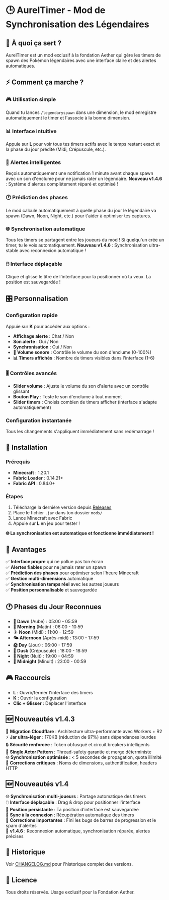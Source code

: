 # 🕒 AurelTimer - Mod de Synchronisation des Légendaires

## 🎯 À quoi ça sert ?

AurelTimer est un mod exclusif à la fondation Aether qui gère les timers de spawn des Pokémon légendaires avec une interface claire et des alertes automatiques.

## ⚡ Comment ça marche ?

### 🎮 Utilisation simple
Quand tu lances `/legendaryspawn` dans une dimension, le mod enregistre automatiquement le timer et l'associe à la bonne dimension.

### 📊 Interface intuitive  
Appuie sur **L** pour voir tous tes timers actifs avec le temps restant exact et la phase du jour prédite (Midi, Crépuscule, etc.).

### 🔔 Alertes intelligentes
Reçois automatiquement une notification 1 minute avant chaque spawn avec un son d'enclume pour ne jamais rater un légendaire. **Nouveau v1.4.6** : Système d'alertes complètement réparé et optimisé !

### 🕐 Prédiction des phases
Le mod calcule automatiquement à quelle phase du jour le légendaire va spawn (Dawn, Noon, Night, etc.) pour t'aider à optimiser tes captures.

### 🌐 Synchronisation automatique
Tous les timers se partagent entre les joueurs du mod ! Si quelqu'un crée un timer, tu le vois automatiquement. **Nouveau v1.4.6** : Synchronisation ultra-stable avec reconnexion automatique !

### 🖱️ Interface déplaçable
Clique et glisse le titre de l'interface pour la positionner où tu veux. La position est sauvegardée !

## 🎛️ Personnalisation

### Configuration rapide
Appuie sur **K** pour accéder aux options :
- **Affichage alerte** : Chat / Non  
- **Son alerte** : Oui / Non
- **Synchronisation** : Oui / Non
- **🎵 Volume sonore** : Contrôle le volume du son d'enclume (0-100%)
- **📊 Timers affichés** : Nombre de timers visibles dans l'interface (1-6)

### 🎚️ Contrôles avancés
- **Slider volume** : Ajuste le volume du son d'alerte avec un contrôle glissant
- **Bouton Play** : Teste le son d'enclume à tout moment
- **Slider timers** : Choisis combien de timers afficher (interface s'adapte automatiquement)

### Configuration instantanée
Tous les changements s'appliquent immédiatement sans redémarrage !

## 🚀 Installation

### Prérequis
- **Minecraft** : 1.20.1
- **Fabric Loader** : 0.14.21+  
- **Fabric API** : 0.84.0+

### Étapes
1. Télécharge la dernière version depuis [Releases](../../releases)
2. Place le fichier `.jar` dans ton dossier `mods/`
3. Lance Minecraft avec Fabric
4. Appuie sur **L** en jeu pour tester !

**🌐 La synchronisation est automatique et fonctionne immédiatement !**

## 🌟 Avantages

✅ **Interface propre** qui ne pollue pas ton écran  
✅ **Alertes fiables** pour ne jamais rater un spawn  
✅ **Prédiction des phases** pour optimiser selon l'heure Minecraft  
✅ **Gestion multi-dimensions** automatique  
✅ **Synchronisation temps réel** avec les autres joueurs  
✅ **Position personnalisable** et sauvegardée  

## 🕐 Phases du Jour Reconnues

- **🌅 Dawn** (Aube) : 05:00 - 05:59
- **🌄 Morning** (Matin) : 06:00 - 10:59  
- **☀️ Noon** (Midi) : 11:00 - 12:59
- **🌤️ Afternoon** (Après-midi) : 13:00 - 17:59
- **🌞 Day** (Jour) : 06:00 - 17:59
- **🌆 Dusk** (Crépuscule) : 18:00 - 18:59
- **🌙 Night** (Nuit) : 19:00 - 04:59
- **🌃 Midnight** (Minuit) : 23:00 - 00:59

## 🎮 Raccourcis

- **L** : Ouvrir/fermer l'interface des timers
- **K** : Ouvrir la configuration
- **Clic + Glisser** : Déplacer l'interface

## 🆕 Nouveautés v1.4.3

🚀 **Migration Cloudflare** : Architecture ultra-performante avec Workers + R2  
⚡ **Jar ultra-léger** : 170KB (réduction de 97%) sans dépendances lourdes  
🔒 **Sécurité renforcée** : Token obfusqué et circuit breakers intelligents  
🎯 **Single Actor Pattern** : Thread-safety garantie et merge déterministe  
🌐 **Synchronisation optimisée** : < 5 secondes de propagation, quota illimité  
🐛 **Corrections critiques** : Noms de dimensions, authentification, headers HTTP

## 🆕 Nouveautés v1.4

🌐 **Synchronisation multi-joueurs** : Partage automatique des timers  
🖱️ **Interface déplaçable** : Drag & drop pour positionner l'interface  
💾 **Position persistante** : Ta position d'interface est sauvegardée  
🔄 **Sync à la connexion** : Récupération automatique des timers  
🐛 **Corrections importantes** : Fini les bugs de barres de progression et le spam d'alertes  
🚀 **v1.4.6** : Reconnexion automatique, synchronisation réparée, alertes précises

## 📝 Historique

Voir [CHANGELOG.md](CHANGELOG.md) pour l'historique complet des versions.

## 📄 Licence

Tous droits réservés. Usage exclusif pour la Fondation Aether.